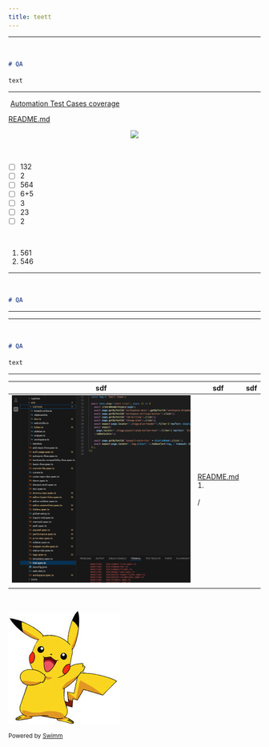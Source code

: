 ```yaml
---
title: teett
---
```

<SwmSnippet path="/README.md" line="1">

---

&nbsp;

```markdown
# QA

text

```

---

</SwmSnippet>

&nbsp;<SwmLink doc-title="Automation Test Cases coverage  ">[Automation Test Cases coverage  ](/.swm/automation-test-cases-coverage.ai72mprr.sw.md)</SwmLink>

<SwmPath>[README.md](/README.md)</SwmPath>

<p align="center"><img src="https://media0.giphy.com/media/JjPEzaFgue9oE4clsn/giphy.gif?cid=d56c4a8bs31m2r5t42le7cva9lj3zpri1dq1jtrb6o1ray39&amp;ep=v1_gifs_trending&amp;rid=giphy.gif&amp;ct=g"></p>

&nbsp;

- [ ] 132
- [ ] 2
- [ ] 564
- [ ] 6+5
- [ ] 3
- [ ] 23
- [ ] 2

&nbsp;

1. 561
2. 546

<SwmSnippet path="/README.md" line="1">

---

&nbsp;

```markdown
# QA

```

---

</SwmSnippet>

<SwmSnippet path="/README.md" line="1">

---

&nbsp;

```markdown
# QA

text

```

---

</SwmSnippet>

| sdf                                                                                 | sdf                                                             | sdf |
| ----------------------------------------------------------------------------------- | --------------------------------------------------------------- | --- |
| ![](/.swm/images/Screenshot%202025-07-17%20at%2011.06.22-2025-6-17-8-43-38-641.png) | <SwmPath>[README.md](/README.md)</SwmPath><br>1.&nbsp;<br><br>/ |     |
|                                                                                     |                                                                 |     |

&nbsp;

![](/.swm/images/download-2025-6-20-14-28-10-208.jpeg)

<SwmMeta version="3.0.0" repo-id="Z2l0aHViJTNBJTNBUUElM0ElM0Fyb2JTd2ltbQ==" repo-name="QA"><sup>Powered by [Swimm](https://staging.swimm.cloud/)</sup></SwmMeta>
